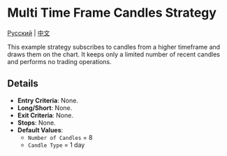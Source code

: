 # Multi Time Frame Candles Strategy
[Русский](README_ru.md) | [中文](README_cn.md)

This example strategy subscribes to candles from a higher timeframe and draws them on the chart. It keeps only a limited number of recent candles and performs no trading operations.

## Details

- **Entry Criteria**: None.
- **Long/Short**: None.
- **Exit Criteria**: None.
- **Stops**: None.
- **Default Values**:
  - `Number of Candles` = 8
  - `Candle Type` = 1 day
